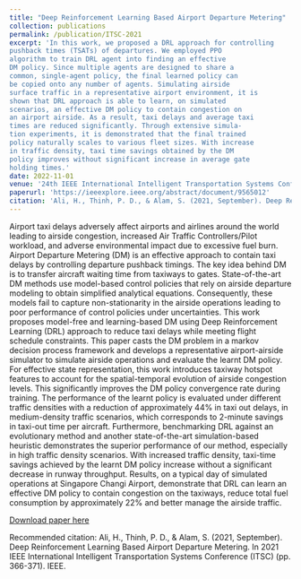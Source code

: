 ```yaml
---
title: "Deep Reinforcement Learning Based Airport Departure Metering"
collection: publications
permalink: /publication/ITSC-2021
excerpt: 'In this work, we proposed a DRL approach for controlling
pushback times (TSATs) of departures. We employed PPO
algorithm to train DRL agent into finding an effective
DM policy. Since multiple agents are designed to share a
common, single-agent policy, the final learned policy can
be copied onto any number of agents. Simulating airside
surface traffic in a representative airport environment, it is
shown that DRL approach is able to learn, on simulated
scenarios, an effective DM policy to contain congestion on
an airport airside. As a result, taxi delays and average taxi
times are reduced significantly. Through extensive simula-
tion experiments, it is demonstrated that the final trained
policy naturally scales to various fleet sizes. With increase
in traffic density, taxi time savings obtained by the DM
policy improves without significant increase in average gate
holding times.'
date: 2022-11-01
venue: '24th IEEE International Intelligent Transportation Systems Conference'
paperurl: 'https://ieeexplore.ieee.org/abstract/document/9565012'
citation: 'Ali, H., Thinh, P. D., & Alam, S. (2021, September). Deep Reinforcement Learning Based Airport Departure Metering. In 2021 IEEE International Intelligent Transportation Systems Conference (ITSC) (pp. 366-371). IEEE.'
---
```

Airport taxi delays adversely affect airports and airlines around the world leading to airside congestion, increased Air Traffic Controllers/Pilot workload, and adverse environmental impact due to excessive fuel burn. Airport Departure Metering (DM) is an effective approach to contain taxi delays by controlling departure pushback timings. The key idea behind DM is to transfer aircraft waiting time from taxiways to gates. State-of-the-art DM methods use model-based control policies that rely on airside departure modeling to obtain simplified analytical equations. Consequently, these models fail to capture non-stationarity in the airside operations leading to poor performance of control policies under uncertainties. This work proposes model-free and learning-based DM using Deep Reinforcement Learning (DRL) approach to reduce taxi delays while meeting flight schedule constraints. This paper casts the DM problem in a markov decision process framework and develops a representative airport-airside simulator to simulate airside operations and evaluate the learnt DM policy. For effective state representation, this work introduces taxiway hotspot features to account for the spatial-temporal evolution of airside congestion levels. This significantly improves the DM policy convergence rate during training. The performance of the learnt policy is evaluated under different traffic densities with a reduction of approximately 44% in taxi out delays, in medium-density traffic scenarios, which corresponds to 2-minute savings in taxi-out time per aircraft. Furthermore, benchmarking DRL against an evolutionary method and another state-of-the-art simulation-based heuristic demonstrates the superior performance of our method, especially in high traffic density scenarios. With increased traffic density, taxi-time savings achieved by the learnt DM policy increase without a significant decrease in runway throughput. Results, on a typical day of simulated operations at Singapore Changi Airport, demonstrate that DRL can learn an effective DM policy to contain congestion on the taxiways, reduce total fuel consumption by approximately 22% and better manage the airside traffic.

[Download paper here](https://dr.ntu.edu.sg/handle/10356/152013)

Recommended citation: Ali, H., Thinh, P. D., & Alam, S. (2021, September). Deep Reinforcement Learning Based Airport Departure Metering. In 2021 IEEE International Intelligent Transportation Systems Conference (ITSC) (pp. 366-371). IEEE.